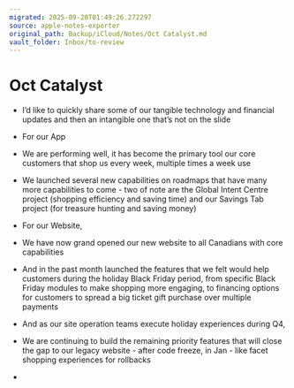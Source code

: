 ```yaml
---
migrated: 2025-09-20T01:49:26.272297
source: apple-notes-exporter
original_path: Backup/iCloud/Notes/Oct Catalyst.md
vault_folder: Inbox/to-review
---
```

# Oct Catalyst

- I’d like to quickly share some of our tangible technology and financial updates and then an intangible one that’s not on the slide

- For our App 

- We are performing well, it has become the primary tool our core customers that shop us every week, multiple times a week use

- We launched several new capabilities on roadmaps that have many more capabilities to come - two of note are the Global Intent Centre project (shopping efficiency and saving time) and our Savings Tab project (for treasure hunting and saving money)

- For our Website, 

- We have now grand opened our new website to all Canadians with core capabilities

- And in the past month launched the features that we felt would help customers during the holiday Black Friday period, from specific Black Friday modules to make shopping more engaging, to financing options for customers to spread a big ticket gift purchase over multiple payments

- And as our site operation teams execute holiday experiences during Q4, 

- We are continuing to build the remaining priority features that will close the gap to our legacy website - after code freeze, in Jan - like facet shopping experiences for rollbacks 

- 

